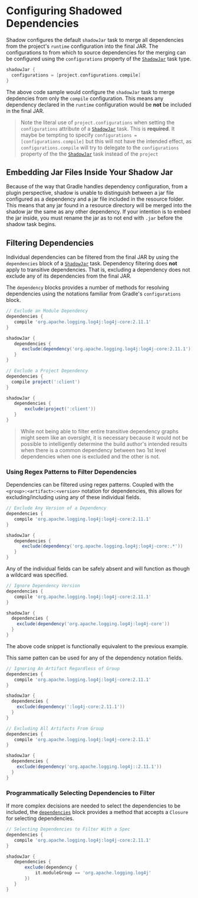 # Configuring Shadowed Dependencies

Shadow configures the default `shadowJar` task to merge all dependencies from the project's `runtime` configuration
into the final JAR.
The configurations to from which to source dependencies for the merging can be configured using the `configurations` property
of the [`ShadowJar`](http://imperceptiblethoughts.com/shadow/api/com/github/jengelman/gradle/plugins/shadow/tasks/ShadowJar.html) task type.

```groovy
shadowJar {
  configurations = [project.configurations.compile]
}
```

The above code sample would configure the `shadowJar` task to merge depdencies from only the `compile` configuration.
This means any dependency declared in the `runtime` configuration would be **not** be included in the final JAR.

> Note the literal use of `project.configurations` when setting the `configurations` attribute of a
[`ShadowJar`](http://imperceptiblethoughts.com/shadow/api/com/github/jengelman/gradle/plugins/shadow/tasks/ShadowJar.html) task.
This is **required**. It maybe be tempting to specify `configurations = [configurations.compile]` but this will not
have the intended effect, as `configurations.compile` will try to delegate to the `configurations` property of the
the [`ShadowJar`](http://imperceptiblethoughts.com/shadow/api/com/github/jengelman/gradle/plugins/shadow/tasks/ShadowJar.html) task instead of the `project`

## Embedding Jar Files Inside Your Shadow Jar

Because of the way that Gradle handles dependency configuration, from a plugin perspective, shadow is unable to 
distinguish between a jar file configured as a dependency and a jar file included in the resource folder.  This means 
that any jar found in a resource directory will be merged into the shadow jar the same as any other dependency.  If 
your intention is to embed the jar inside, you must rename the jar as to not end with `.jar` before the shadow task 
begins.

## Filtering Dependencies

Individual dependencies can be filtered from the final JAR by using the `dependencies` block of a
[`ShadowJar`](http://imperceptiblethoughts.com/shadow/api/com/github/jengelman/gradle/plugins/shadow/tasks/ShadowJar.html) task.
Dependency filtering does **not** apply to transitive dependencies.
That is, excluding a dependency does not exclude any of its dependencies from the final JAR.

The `dependency` blocks provides a number of methods for resolving dependencies using the notations familiar from
Gradle's `configurations` block.

```groovy
// Exclude an Module Dependency
dependencies {
   compile 'org.apache.logging.log4j:log4j-core:2.11.1'
}

shadowJar {
   dependencies {
      exclude(dependency('org.apache.logging.log4j:log4j-core:2.11.1'))
   }
}
```

```groovy
// Exclude a Project Dependency
dependencies {
  compile project(':client')
}

shadowJar {
   dependencies {
       exclude(project(':client'))
   }
}
```

> While not being able to filter entire transitive dependency graphs might seem like an oversight, it is necessary
because it would not be possible to intelligently determine the build author's intended results when there is a
common dependency between two 1st level dependencies when one is excluded and the other is not.

### Using Regex Patterns to Filter Dependencies

Dependencies can be filtered using regex patterns.
Coupled with the `<group>:<artifact>:<version>` notation for dependencies, this allows for excluding/including
using any of these individual fields.

```groovy
// Exclude Any Version of a Dependency
dependencies {
   compile 'org.apache.logging.log4j:log4j-core:2.11.1'
}

shadowJar {
   dependencies {
      exclude(dependency('org.apache.logging.log4j:log4j-core:.*'))
   }
}
```

Any of the individual fields can be safely absent and will function as though a wildcard was specified.

```groovy
// Ignore Dependency Version
dependencies {
   compile 'org.apache.logging.log4j:log4j-core:2.11.1'
}

shadowJar {
  dependencies {
    exclude(dependency('org.apache.logging.log4j:log4j-core'))
  }
}
```

The above code snippet is functionally equivalent to the previous example.

This same patten can be used for any of the dependency notation fields.

```groovy
// Ignoring An Artifact Regardless of Group
dependencies {
   compile 'org.apache.logging.log4j:log4j-core:2.11.1'
}

shadowJar {
  dependencies {
    exclude(dependency(':log4j-core:2.11.1'))
  }
}
```

```groovy
// Excluding All Artifacts From Group
dependencies {
   compile 'org.apache.logging.log4j:log4j-core:2.11.1'
}

shadowJar {
  dependencies {
    exclude(dependency('org.apache.logging.log4j::2.11.1'))
  }
}
```

### Programmatically Selecting Dependencies to Filter

If more complex decisions are needed to select the dependencies to be included, the
[`dependencies`](http://imperceptiblethoughts.com/shadow/api/com/github/jengelman/gradle/plugins/shadow/tasks/ShadowJar.html#dependencies(Action<DependencyFilter>))
block provides a method that accepts a `Closure` for selecting dependencies.

```groovy
// Selecting Dependencies to Filter With a Spec
dependencies {
   compile 'org.apache.logging.log4j:log4j-core:2.11.1'
}

shadowJar {
   dependencies {
       exclude(dependency {
           it.moduleGroup == 'org.apache.logging.log4j'
       })
   }
}
```
